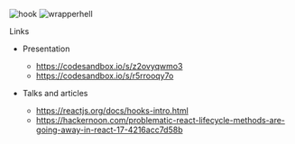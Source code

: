 ![hook](https://user-images.githubusercontent.com/26531007/49542438-74ee6500-f93a-11e8-80c2-f94587cd4bfa.png)
![wrapperhell](https://user-images.githubusercontent.com/26531007/49542375-4f615b80-f93a-11e8-9d47-15dad62ff9ca.jpeg)

Links
- Presentation
  - https://codesandbox.io/s/z2ovyqwmo3
  - https://codesandbox.io/s/r5rrooqy7o
  
- Talks and articles
  - https://reactjs.org/docs/hooks-intro.html
  - https://hackernoon.com/problematic-react-lifecycle-methods-are-going-away-in-react-17-4216acc7d58b
